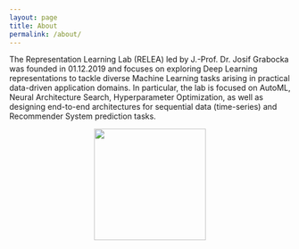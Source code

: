 ```yaml
---
layout: page
title: About
permalink: /about/
---
```


The Representation Learning Lab (RELEA) led by J.-Prof. Dr. Josif Grabocka was founded in 01.12.2019 and focuses on exploring Deep Learning representations to tackle diverse Machine Learning tasks arising in practical data-driven application domains. In particular, the lab is focused on AutoML, Neural Architecture Search, Hyperparameter Optimization, as well as designing end-to-end architectures for sequential data (time-series) and Recommender System prediction tasks.

<div style="text-align: center"><img src="assets/images/group_photo_2022.jpg" width="200" /></div>
